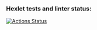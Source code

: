 ### Hexlet tests and linter status:
[![Actions Status](https://github.com/Ilia1192/python-django-developer-project-52/actions/workflows/hexlet-check.yml/badge.svg)](https://github.com/Ilia1192/python-django-developer-project-52/actions)